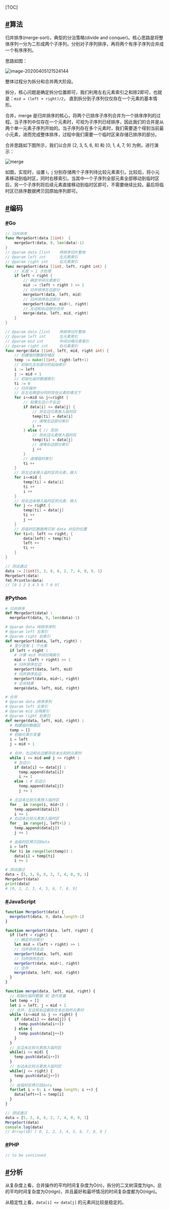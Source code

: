 [TOC]

## [#]()算法

归并排序(merge-sort)，典型的分治策略(divide and conquer)。核心思路是将整体序列一分为二形成两个子序列，分别对子序列排序，再将两个有序子序列合并成一个有序序列。

思路如图：

![image-20200405121524144](https://kingcall.oss-cn-hangzhou.aliyuncs.com/blog/img/2020/11/23/17:48:18-image-20200405121524144.aacb5596.png)

整体过程分为拆分和合并两大阶段。

拆分，核心问题是确定拆分位置即可，我们利用左右元素索引之和除2即可，也就是：`mid = (left + right)/2`， 直到拆分到子序列仅仅存在一个元素的基本情形。

合并，merge 是归并排序的核心，将两个已排序子序列合并为一个排序序列的过程。当子序列中仅存在一个元素时，可视为子序列已经排序，因此我们的合并是从两个单一元素子序列开始的。当子序列存在多个元素时，我们需要逐个得到当前最小元素，进而完成整体排序，过程中我们需要一个临时区来存储已排序的部分。

合并思路如下图所示，我们以合并 [2, 3, 5, 6, 8] 和 [0, 1, 4, 7, 9] 为例，进行演示：

![merge](https://kingcall.oss-cn-hangzhou.aliyuncs.com/blog/img/2020/11/23/17:48:19-image-20200405125342380.971d5a41.png)

如图，实现时，设置 i，j 分别存储两个子序列待比较元素索引。比较后，将小元素移动到临时区，同时右移索引。当其中一个子序列全部元素全部移动到临时区后，另一个子序列将后续元素直接移动到临时区即可，不需要继续比较。最后将临时区已排序数据拷贝回原始序列即可。

## [#](http://www.hellokang.net/algorithm/merge-sort.html#编码)编码

### [#]()Go

```go
// 归并排序
func MergeSort(data []int)  {
	mergeSort(data, 0, len(data)-1)
}
// @param data []int	待排序切片整体
// @param left int		左元素索引
// @param right int 	右元素索引
func mergeSort(data []int, left, right int) {
	// 长度 > 1 才处理
	if left < right {
		// 确定中间元素索引
		mid := (left + right ) >> 1
		// 归并排序左边部分
		mergeSort(data, left, mid)
		// 归并排序右边部分
		mergeSort(data, mid+1, right)
		// 左边和右边部分合并
		merge(data, left, mid, right)
	}
}

// @param data []int	待排序切片整体
// @param left int		左元素索引
// @param mid int		中间分隔元素索引
// @param right int 	右元素索引
func merge(data []int, left, mid, right int) {
	// 创建临时数据存储区
	temp := make([]int, right-left+1)
	// 初始化左右部分的起始索引
	i := left
	j := mid + 1
	// 初始化临时数据索引
	ti := 0
	// 归并操作
	// 在左右两部分同时存在元素的情况下
	for i<=mid && j<=right {
		// 如果左边小于右边
		if data[i] <= data[j] {
			// 将左边元素放入临时区
			temp[ti] = data[i]
			// 递增左边部分索引
			i ++
		} else { // 否则
			// 将右边元素放入临时区
			temp[ti] = data[j]
			// 递增右边部分索引
			j ++
		}
		// 递增临时索引
		ti ++
	}
	// 将左边未移入临时区的元素，移入
	for i<=mid {
		temp[ti] = data[i]
		ti ++
		i ++
	}
	// 将右边未移入临时区的元素，移入
	for j <= right {
		temp[ti] = data[j]
		ti ++
		j ++
	}
	// 将临时区数据拷贝到 data 对应的位置
	for ti=0; left <= right; {
		data[left] = temp[ti]
		left ++
		ti ++
	}
}

// 测试通过
data := []int{5, 3, 8, 6, 2, 7, 4, 0, 9, 1}
MergeSort(data)
fmt.Println(data) 
// [0 1 2 3 4 5 6 7 8 9]
```

### [#]()Python

```python
# 归并排序
def MergeSort(data) :
  mergeSort(data, 0, len(data)-1)

# @param data 待排序序列
# @param left 左索引
# @param right 右索引
def mergeSort(data, left, right) :
  # 至少含有 1 个元素
  if left < right :
    # 计算 mid 中间分隔索引
    mid = (left + right) >> 1
    # 归并排序左边
    mergeSort(data, left, mid)
    # 归并排序右边
    mergeSort(data, mid+1, right)
    # 合并结果
    merge(data, left, mid, right)

# 合并
# @param data 排序序列
# @param left 左索引
# @param mid 分隔索引
# @param right 右索引
def merge(data, left, mid, right) :
  # 构建临时数据区
  temp = []
  # 初始化索引变量
  i = left
  j = mid + 1

  # 合并，左边和右边都存在未比较的元素时
  while i <= mid and j <= right :
    # 左边小
    if data[i] <= data[j] :
      temp.append(data[i])
      i += 1
    else : # 右边小
      temp.append(data[j])
      j += 1

  # 左边未比较元素放入临时区
  for _ in range(i, mid+1) :
    temp.append(data[i])
    i += 1
  # 右边未比较元素放入临时区
  for _ in range(j, left+1) :
    temp.append(data[j])
    j += 1

  # 由临时区拷贝回data 
  i = left
  for ti in range(len(temp)) :
    data[i] = temp[ti]
    i += 1

# 测试通过
data = [5, 3, 8, 6, 2, 7, 4, 0, 9, 1]
MergeSort(data)
print(data) 
# [0, 1, 2, 3, 4, 5, 6, 7, 8, 9]
```

### [#]()JavaScript

```javascript
function MergeSort(data) {
  mergeSort(data, 0, data.length-1)
}

function mergeSort(data, left, right) {
  if (left < right) {
    // 确定中间索引
    let mid = (left + right) >> 1
    // 归并排序左边
    mergeSort(data, left, mid)
    // 归并排序左边
    mergeSort(data, mid+1, right)
    // 合并
    merge(data, left, mid, right)
  }
}

function merge(data, left, mid, right) {
  // 初始化临时数据 和 迭代变量
  let temp = []
  let i = left, j = mid + 1
  // 合并，左边和右边都存在未比较的元素时
  while (i<=mid && j <= right) {
    if (data[i] <= data[j]) {
      temp.push(data[i++])
    } else {
      temp.push(data[j++])
    }
  }
  // 左边未比较元素放入临时区
  while(i <= mid) {
    temp.push(data[i++])
  }
  // 右边未比较元素放入临时区
  while(j <= right) {
    temp.push(data[j++])
  }
  // 由临时区拷贝回data 
  for(let i = 0; i < temp.length; i ++) {
    data[left++] = temp[i]
  }
}

// 测试通过
data = [5, 3, 8, 6, 2, 7, 4, 0, 9, 1]
MergeSort(data)
console.log(data)
// Array(10) [ 0, 1, 2, 3, 4, 5, 6, 7, 8, 9 ]
```



### [#]()PHP

```php
// to be continued
```

## [#]()分析

从复杂度上看，合并操作的平均时间复杂度为O(n)，拆分的二叉树深度为lgn，总的平均时间复杂度为O(nlgn)，并且最好和最坏情况的时间复杂度都为O(nlgn)。

从稳定性上看，`data[i] <= data[j]` 的元素间比较是稳定的。